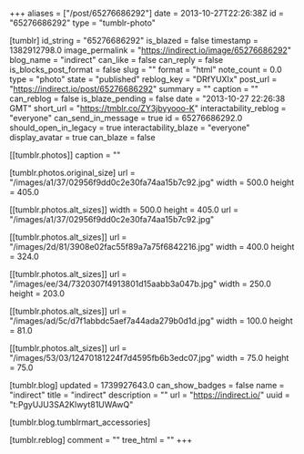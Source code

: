 +++
aliases = ["/post/65276686292"]
date = 2013-10-27T22:26:38Z
id = "65276686292"
type = "tumblr-photo"

[tumblr]
id_string = "65276686292"
is_blazed = false
timestamp = 1382912798.0
image_permalink = "https://indirect.io/image/65276686292"
blog_name = "indirect"
can_like = false
can_reply = false
is_blocks_post_format = false
slug = ""
format = "html"
note_count = 0.0
type = "photo"
state = "published"
reblog_key = "DRfYUXIx"
post_url = "https://indirect.io/post/65276686292"
summary = ""
caption = ""
can_reblog = false
is_blaze_pending = false
date = "2013-10-27 22:26:38 GMT"
short_url = "https://tmblr.co/ZY3jbyyooo-K"
interactability_reblog = "everyone"
can_send_in_message = true
id = 65276686292.0
should_open_in_legacy = true
interactability_blaze = "everyone"
display_avatar = true
can_blaze = false

[[tumblr.photos]]
caption = ""

[tumblr.photos.original_size]
url = "/images/a1/37/02956f9dd0c2e30fa74aa15b7c92.jpg"
width = 500.0
height = 405.0

[[tumblr.photos.alt_sizes]]
width = 500.0
height = 405.0
url = "/images/a1/37/02956f9dd0c2e30fa74aa15b7c92.jpg"

[[tumblr.photos.alt_sizes]]
url = "/images/2d/81/3908e02fac55f89a7a75f6842216.jpg"
width = 400.0
height = 324.0

[[tumblr.photos.alt_sizes]]
url = "/images/ee/34/7320307f4913801d15aabb3a047b.jpg"
width = 250.0
height = 203.0

[[tumblr.photos.alt_sizes]]
url = "/images/ad/5c/d7f1abbdc5aef7a44ada279b0d1d.jpg"
width = 100.0
height = 81.0

[[tumblr.photos.alt_sizes]]
url = "/images/53/03/12470181224f7d4595fb6b3edc07.jpg"
width = 75.0
height = 75.0

[tumblr.blog]
updated = 1739927643.0
can_show_badges = false
name = "indirect"
title = "indirect"
description = ""
url = "https://indirect.io/"
uuid = "t:PgyUJU3SA2Klwyt81UWAwQ"

[tumblr.blog.tumblrmart_accessories]

[tumblr.reblog]
comment = ""
tree_html = ""
+++

